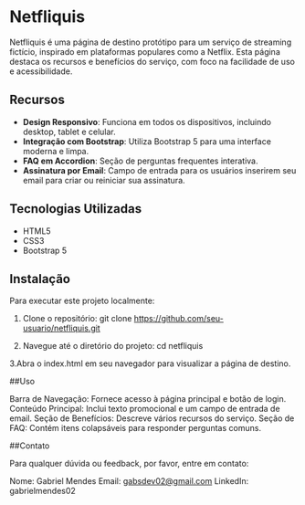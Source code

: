 # Netfliquis

Netfliquis é uma página de destino protótipo para um serviço de streaming fictício, inspirado em plataformas populares como a Netflix. Esta página destaca os recursos e benefícios do serviço, com foco na facilidade de uso e acessibilidade.

## Recursos

- **Design Responsivo**: Funciona em todos os dispositivos, incluindo desktop, tablet e celular.
- **Integração com Bootstrap**: Utiliza Bootstrap 5 para uma interface moderna e limpa.
- **FAQ em Accordion**: Seção de perguntas frequentes interativa.
- **Assinatura por Email**: Campo de entrada para os usuários inserirem seu email para criar ou reiniciar sua assinatura.

## Tecnologias Utilizadas

- HTML5
- CSS3
- Bootstrap 5


## Instalação

Para executar este projeto localmente:

1. Clone o repositório:
   git clone https://github.com/seu-usuario/netfliquis.git

2. Navegue até o diretório do projeto:
cd netfliquis

3.Abra o index.html em seu navegador para visualizar a página de destino.

##Uso

Barra de Navegação: Fornece acesso à página principal e botão de login.
Conteúdo Principal: Inclui texto promocional e um campo de entrada de email.
Seção de Benefícios: Descreve vários recursos do serviço.
Seção de FAQ: Contém itens colapsáveis para responder perguntas comuns.


##Contato

Para qualquer dúvida ou feedback, por favor, entre em contato:

Nome: Gabriel Mendes
Email: gabsdev02@gmail.com
LinkedIn: gabrielmendes02


  
